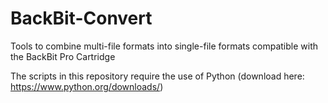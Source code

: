 # BackBit-Convert
Tools to combine multi-file formats into single-file formats compatible with the BackBit Pro Cartridge

The scripts in this repository require the use of Python (download here: https://www.python.org/downloads/)
